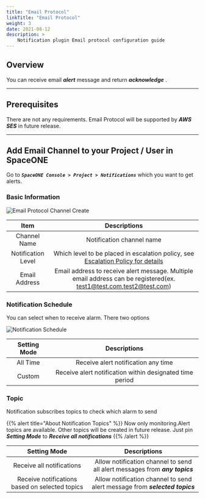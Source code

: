 ```yaml
---
title: "Email Protocol"
linkTitle: "Email Protocol"
weight: 3
date: 2021-08-12
description: >
    Notification plugin Email protocol configuration guide
---
```



## Overview

You can receive email _**alert**_ message and return _**acknowledge**_ .

---

## Prerequisites

There are not any requirements.
Email Protocol will be supported by _**AWS SES**_ in future release.


---
## Add Email Channel to your Project / User in SpaceONE 

Go to _**`SpaceONE Console > Project > Notifications`**_ which you want to get alerts.

### Basic Information

![Email Protocol Channel Create](/docs/guides/user_guide/notification/notification_img/email_protocol_01.png)


|Item|Descriptions|
|:--:|:--:|
|Channel Name|Notification channel name|
|Notification Level|Which level to be placed in escalation policy, see [Escalation Policy for details](/docs/guides/admin_guide/monitoring/alert_manager/escalation-policy/)|
|Email Address|Email address to receive alert message. Multiple email address can be registered(ex. test1@test.com,test2@test.com)|


### Notification Schedule

You can select when to receive alarm. There two options

![Notification Schedule](/docs/guides/user_guide/notification/notification_img/notification_img_01.png)

|Setting Mode|Descriptions|
|:--:|:--:|
|All Time|Receive alert notification any time|
|Custom|Receive alert notification within designated time period|

### Topic

Notification subscribes topics to check which alarm to send

{{% alert title="About Notification Topics" %}}
Now only monitoring.Alert topics are available. Other topics will be created in future release.
Just pin _**Setting Mode**_ to _**Receive all notifications**_
{{% /alert %}}

|Setting Mode|Descriptions|
|:--:|:--:|
|Receive all notifications|Allow notification channel to send all alert messages from _**any topics**_|
|Receive notifications based on selected topics|Allow notification channel to send alert message from _**selected topics**_|

